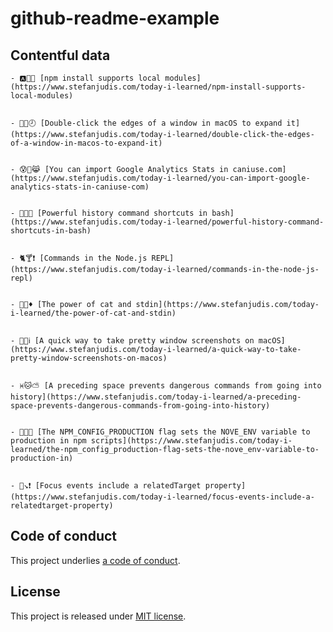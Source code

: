 # github-readme-example

## Contentful data
































<!-- CONTENTFUL_START -->

    - 🅰📌🏁 [npm install supports local modules](https://www.stefanjudis.com/today-i-learned/npm-install-supports-local-modules)
  

    - 🔀🍁🕗 [Double-click the edges of a window in macOS to expand it](https://www.stefanjudis.com/today-i-learned/double-click-the-edges-of-a-window-in-macos-to-expand-it)
  

    - 😰🐬😹 [You can import Google Analytics Stats in caniuse.com](https://www.stefanjudis.com/today-i-learned/you-can-import-google-analytics-stats-in-caniuse-com)
  

    - 🌈🍢🚏 [Powerful history command shortcuts in bash](https://www.stefanjudis.com/today-i-learned/powerful-history-command-shortcuts-in-bash)
  

    - 🐈🍸❗️ [Commands in the Node.js REPL](https://www.stefanjudis.com/today-i-learned/commands-in-the-node-js-repl)
  

    - 🙎😌♦️ [The power of cat and stdin](https://www.stefanjudis.com/today-i-learned/the-power-of-cat-and-stdin)
  

    - 🌲🛀ℹ️ [A quick way to take pretty window screenshots on macOS](https://www.stefanjudis.com/today-i-learned/a-quick-way-to-take-pretty-window-screenshots-on-macos)
  

    - ♓️🐱⛅️ [A preceding space prevents dangerous commands from going into history](https://www.stefanjudis.com/today-i-learned/a-preceding-space-prevents-dangerous-commands-from-going-into-history)
  

    - 🍃🎯👼 [The NPM_CONFIG_PRODUCTION flag sets the NOVE_ENV variable to production in npm scripts](https://www.stefanjudis.com/today-i-learned/the-npm_config_production-flag-sets-the-nove_env-variable-to-production-in)
  

    - 🍟↘️❗️ [Focus events include a relatedTarget property](https://www.stefanjudis.com/today-i-learned/focus-events-include-a-relatedtarget-property)
  
<!-- CONTENTFUL_END -->
  
  
  
  
  
  
  
  
  
  
  
  
  
  
  
  
  
  
  
  
  
  
  
  
  
  
  
  
  
  
  

## Code of conduct

This project underlies [a code of conduct](./CODE-OF-CONDUCT.md).

## License

This project is released under [MIT license](./LICENSE).
